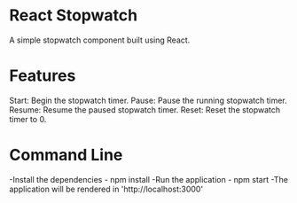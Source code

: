 # React Stopwatch

A simple stopwatch component built using React.

# Features
Start: Begin the stopwatch timer.
Pause: Pause the running stopwatch timer.
Resume: Resume the paused stopwatch timer.
Reset: Reset the stopwatch timer to 0.

# Command Line 
-Install the dependencies - npm install
-Run the application - npm start
-The application will be rendered in 'http://localhost:3000'
